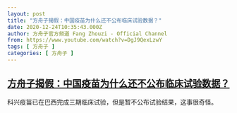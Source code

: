 ```yaml
---
layout: post
title: "方舟子揭假：中国疫苗为什么还不公布临床试验数据？"
date: 2020-12-24T10:35:43.000Z
author: 方舟子官方频道 Fang Zhouzi - Official Channel
from: https://www.youtube.com/watch?v=DgJ9QexLzwY
tags: [ 方舟子 ]
categories: [ 方舟子 ]
---
```

<!--1608806143000-->
[方舟子揭假：中国疫苗为什么还不公布临床试验数据？](https://www.youtube.com/watch?v=DgJ9QexLzwY)
------

<div>
科兴疫苗已在巴西完成三期临床试验，但是暂不公布试验结果，这事很奇怪。
</div>
